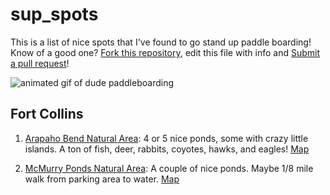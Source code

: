 # sup_spots

This is a list of nice spots that I've found to go stand up paddle boarding! Know of a good one? [Fork this repository](https://help.github.com/articles/fork-a-repo/), edit this file with info and [Submit a pull request](https://help.github.com/articles/creating-a-pull-request/)! 

![animated gif of dude paddleboarding](https://lh3.googleusercontent.com/-T6EJo_PxbwI/VH8vaedgOeI/AAAAAAABIeo/Go_DrAObeJo/w426-h284/IMG_0108-MOTION.gif)
## Fort Collins

1. [Arapaho Bend Natural Area](http://www.fcgov.com/naturalareas/finder/arapaho): 4 or 5 nice ponds, some with crazy little islands. A ton of fish, deer, rabbits, coyotes, hawks, and eagles! [Map](https://www.google.com/maps/place/4004+S+County+Rd+7,+Fort+Collins,+CO+80528/@40.5323607,-104.9952159,16z/data=!4m6!1m3!3m2!1s0x876eb3652d7db5cd:0xd99f85e8ddebc0c1!2sArapahoe+Bend+Natural+Area!3m1!1s0x876eb363b15ad567:0x2e71e873330b643)

2. [McMurry Ponds Natural Area](http://www.fcgov.com/naturalareas/finder/mcmurry): A couple of nice ponds.  Maybe 1/8 mile walk from parking area to water. [Map](https://www.google.com/maps/place/McMurry+Natural+Area/@40.6021361,-105.090084,15z/data=!4m2!3m1!1s0x0:0x74a4d78b4d6efa79)
